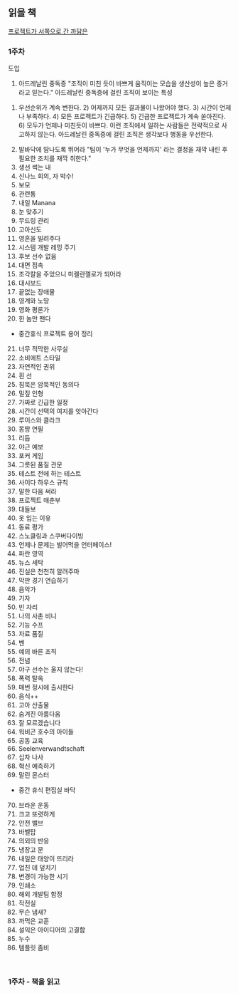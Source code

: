 
## 읽을 책 

[프로젝트가 서쪽으로 간 까닭은](http://www.yes24.com/Product/Goods/3600609)

### 1주차

도입
1. 아드레날린 중독증 "조직이 미친 듯이 바쁘게 움직이는 모습을 생산성이 높은 증거라고 믿는다."
  아드레날린 중독증에 걸린 조직이 보이는 특성
  1) 우선순위가 계속 변한다. 2) 어제까지 모든 결과물이 나왔어야 했다. 3) 시간이 언제나 부족하다. 4) 모든 프로젝트가 긴급하다. 5) 긴급한 프로젝트가 계속 쏟아진다. 6) 모두가 언제나 미친듯이 바쁘다.
  이런 조직에서 일하는 사람들은 전략적으로 사고하지 않는다. 
  아드레날린 중독증에 걸린 조직은 생각보다 행동을 우선한다. 
2. 발바닥에 땀나도록 뛰어라 "팀이 '누가 무엇을 언제까지' 라는 결정을 재깍 내린 후 필요한 조치를 재깍 취한다."
3. 생선 썩는 내
4. 신나느 회의, 자 박수!
5. 보모
6. 관련통
7. 내일 Manana
8. 눈 맞추기
9. 무드링 관리
10. 고아신도
11. 영혼을 빌려주다
12. 시스템 개발 레밍 주기
13. 후보 선수 없음
14. 대면 접촉
15. 조각칼을 주었으니 미켈란젤로가 되어라
16. 대시보드
17. 끝없는 장애물
18. 영계와 노땅
19. 영화 평론가
20. 한 놈만 팬다
  - 중간휴식 프로젝트 용어 정리
21. 너무 적막한 사무실
22. 소비에트 스타일 
23. 자연적인 권위
24. 흰 선
25. 침묵은 암묵적인 동의다
26. 밀짚 인형
27. 가짜로 긴급한 일정
28. 시간이 선택의 여지를 앗아간다
29. 루이스와 클라크
30. 몽땅 연필
31. 리듬
32. 야근 예보
33. 포커 게임
34. 그릇된 품질 관문
35. 테스트 전에 하는 테스트
36. 사이다 하우스 규칙
37. 말한 다음 써라
38. 프로젝트 매춘부
39. 대들보
40. 옷 입는 이유
41. 동료 평가
42. 스노클링과 스쿠버다이빙
43. 언제나 문제는 빌어먹을 언터페이스!
44. 파란 영역
45. 뉴스 세탁
46. 진실은 천천히 알려주마
47. 막판 경기 연습하기
48. 음악가
49. 기자
50. 빈 자리
51. 나의 사촌 비니
52. 기능 수프
53. 자료 품질
54. 벤
55. 예의 바른 조직
56. 전념
57. 야구 선수는 울지 않는다!
58. 폭력 탈옥
59. 매번 정시에 출시한다
60. 음식++
61. 고아 산출물
62. 숨겨진 아름다움
63. 잘 모르겠습니다 
64. 워비곤 호수의 아이들
65. 공동 교육
66. Seelenverwandtschaft
67. 십자 나사
68. 혁신 예측하기
69. 말린 몬스터
  - 중간 휴식 편집실 바닥
70. 브라운 운동
71. 크고 또렷하게
72. 안전 밸브
73. 바벨탑
74. 의외의 반응
75. 냉장고 문
76. 내일은 태양이 뜨리라
77. 업친 데 덮치기
78. 변경이 가능한 시기
79. 인쇄소
80. 해외 개발팀 함정
81. 작전실
82. 무슨 냄새?
83. 까먹은 교훈
84. 설익은 아이디어의 고결함
85. 누수
86. 템플릿 좀비

<br>

### 1주차 - 책을 읽고

<br>
